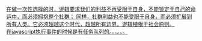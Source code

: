 <div class="card">
    <a href="choose.md">
        <span>
        在做一次性选择的时，逻辑要求我们的利益不再受限于自身，不能锁定于自己的命运中，而必须拥抱整个社群；
        同样，社群利益也不能受限于自身，而必须扩展到所有人类。它必须超越这个时代，超越所有边界。逻辑植根于社会原则。
        </span>
    </a>
</div>

<div class="card">
    <a href="task.md">
        <span>
        在javascript执行事件的时候是有任务队列的。。。。。。
        </span>
    </a>
</div>
